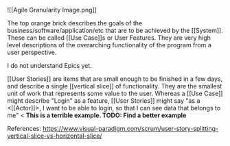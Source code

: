 ![[Agile Granularity Image.png]]

The top orange brick describes the goals of the business/software/application/etc that are to be achieved by the [[System]]. These can be called [[Use Case]]s or User Features. They are very high level descriptions of the overarching functionality of the program from a user perspective.

I do not understand Epics yet.

[[User Stories]] are items that are small enough to be finished in a few days, and describe a single [[vertical slice]] of functionality. They are the smallest unit of work that represents some value to the user. Whereas a [[Use Case]] might describe "Login" as a feature, [[User Stories]] might say "as a <[[Actor]]>, I want to be able to login, so that I can see data that belongs to me" < **This is a terrible example. TODO: Find a better example**

References:
https://www.visual-paradigm.com/scrum/user-story-splitting-vertical-slice-vs-horizontal-slice/